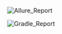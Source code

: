 
![Allure_Report](https://github.com/zakhlystun/Netology-Diploma/assets/139218992/18202e8d-add5-41de-866b-6e9328a64a9f)

![Gradle_Report](https://github.com/zakhlystun/Netology-Diploma/assets/139218992/d9f9a747-4e95-4b02-a6bc-c7113556474d)
